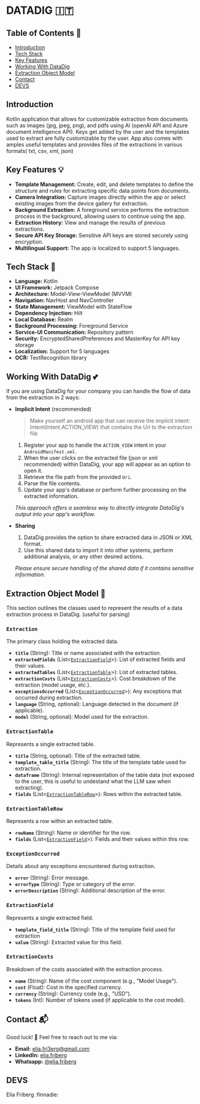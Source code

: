 # DATADIG    :it:

## Table of Contents  :pushpin:

- [Introduction](#introduction)
- [Tech Stack](#tech-stack-scroll)
- [Key Features](#key-features-bulb)
- [Working With DataDig](#working-with-datadig-two_hearts)
- [Extraction Object Model](#extraction-object-model-notebook_with_decorative_cover)
- [Contact](#contact-mailbox_with_mail)
- [DEVS](#devs)

## Introduction

Kotlin application that allows for customizable extraction from documents such as images (jpg, jpeg, png), and pdfs using AI (openAI API and Azure document intelligence API).
Keys get added by the user and the templates used to extract are fully customizable by the user.
App also comes with amples useful templates and provides files of the extractions in various formats( txt, csv, xml, json)

## Key Features :bulb:

- **Template Management:**  Create, edit, and delete templates to define the structure and rules for extracting specific data points from documents.
- **Camera Integration:** Capture images directly within the app or select existing images from the device gallery for extraction.
- **Background Extraction:**  A foreground service performs the extraction process in the background, allowing users to continue using the app.
- **Extraction History:** View and manage the results of previous extractions.
- **Secure API Key Storage:** Sensitive API keys are stored securely using encryption.
- **Multilingual Support:** The app is localized to support 5 languages.

## Tech Stack :scroll:

- **Language:** Kotlin
- **UI Framework:** Jetpack Compose
- **Architecture:** Model-View-ViewModel (MVVM)
- **Navigation:**  NavHost and NavController
- **State Management:**  ViewModel with StateFlow
- **Dependency Injection:** Hilt
- **Local Database:** Realm
- **Background Processing:** Foreground Service
- **Service-UI Communication:**  Repository pattern
- **Security:** EncryptedSharedPreferences and MasterKey for API key storage
- **Localization:** Support for 5 languages
- **OCR:** TextRecognition library

## Working With DataDig :two_hearts:

If you are using DataDig for your company you can handle the flow of data from the extraction in 2 ways:

- **Implicit Intent** (recommended)

    > Make yourself an android app that can receive the implicit intent: Intent(Intent.ACTION_VIEW) that contains the Uri to the extraction file

    1. Register your app to handle the `ACTION_VIEW` intent in your `AndroidManifest.xml`.
    2. When the user clicks on the extracted file (json or xml recommended) within DataDig, your app will appear as an option to open it.
    3. Retrieve the file path from the provided `Uri`.
    4. Parse the file contents.
    5. Update your app's database or perform further processing on the extracted information.

    *This approach offers a seamless way to directly integrate DataDig's output into your app's workflow.*

- **Sharing**

   1. DataDig provides the option to share extracted data in JSON or XML format.
   2. Use this shared data to import it into other systems, perform additional analysis, or any other desired actions.

   *Please ensure secure handling of the shared data if it contains sensitive information.*  

## Extraction Object Model :notebook_with_decorative_cover:

This section outlines the classes used to represent the results of a data extraction process in DataDig.
(useful for parsing)

### `Extraction`

The primary class holding the extracted data.

- **`title`** (String):  Title or name associated with the extraction.
- **`extractedFields`** (List<[`ExtractionField`](#extractionfield)>):  List of extracted fields and their values.
- **`extractedTables`** (List<[`ExtractionTable`](#extractiontable)>):  List of extracted tables.
- **`extractionCosts`** (List<[`ExtractionCosts`](#extractioncosts)>): Cost breakdown of the extraction (model usage, etc.).
- **`exceptionsOccurred`** (List<[`ExceptionOccurred`](#exceptionoccurred)>): Any exceptions that occurred during extraction.
- **`language`** (String, optional): Language detected in the document (if applicable).
- **`model`** (String, optional): Model used for the extraction.

### `ExtractionTable`

Represents a single extracted table.

- **`title`** (String, optional): Title of the extracted table.
- **`template_table_title`** (String): The title of the template table used for extraction.
- **`dataframe`** (String): Internal representation of the table data (not exposed to the user, this is useful to undestand what the LLM saw when extracting).
- **`fields`** (List<[`ExtractionTableRow`](#extractiontablerow)>): Rows within the extracted table.

### `ExtractionTableRow`

Represents a row within an extracted table.

- **`rowName`** (String): Name or identifier for the row.
- **`fields`** (List<[`ExtractionField`](#extractionfield)>): Fields and their values within this row.

### `ExceptionOccurred`

Details about any exceptions encountered during extraction.

- **`error`** (String): Error message.
- **`errorType`** (String): Type or category of the error.
- **`errorDescription`** (String): Additional description of the error.

### `ExtractionField`

Represents a single extracted field.

- **`template_field_title`** (String):  Title of the template field used for extraction
- **`value`** (String): Extracted value for this field.

### `ExtractionCosts`

Breakdown of the costs associated with the extraction process.

- **`name`** (String):  Name of the cost component (e.g., "Model Usage").
- **`cost`** (Float):  Cost in the specified currency.
- **`currency`** (String): Currency code (e.g., "USD").
- **`tokens`** (Int): Number of tokens used (if applicable to the cost model).

## Contact :mailbox_with_mail:

Good luck! :vulcan_salute:
Feel free to reach out to me via:

- **Email:** [elia.fri3erg@gmail.com](mailto:elia.fri3erg@gmail.com)
- **LinkedIn:** [elia.friberg](https://www.linkedin.com/in/elia-friberg-021a90295/)
- **Whatsapp:** [@elia.friberg](+393924123304)

## DEVS

Elia Friberg :finnadie:
